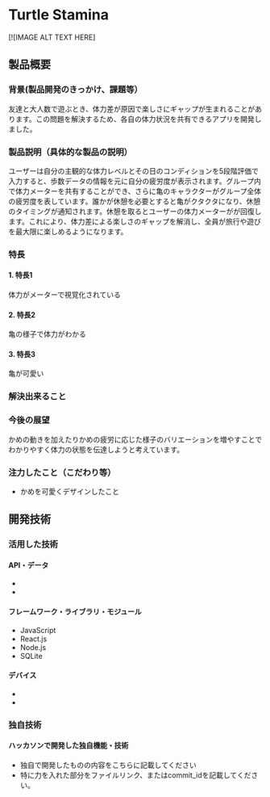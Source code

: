 # Turtle Stamina

[![IMAGE ALT TEXT HERE]

## 製品概要
### 背景(製品開発のきっかけ、課題等）
友達と大人数で遊ぶとき、体力差が原因で楽しさにギャップが生まれることがあります。この問題を解決するため、各自の体力状況を共有できるアプリを開発しました。
### 製品説明（具体的な製品の説明）
ユーザーは自分の主観的な体力レベルとその日のコンディションを5段階評価で入力すると、歩数データの情報を元に自分の疲労度が表示されます。グループ内で体力メーターを共有することができ、さらに亀のキャラクターがグループ全体の疲労度を表しています。誰かが休憩を必要とすると亀がクタクタになり、休憩のタイミングが通知されます。休憩を取るとユーザーの体力メーターがが回復します。これにより、体力差による楽しさのギャップを解消し、全員が旅行や遊びを最大限に楽しめるようになります。
### 特長
#### 1. 特長1
体力がメーターで視覚化されている
#### 2. 特長2
亀の様子で体力がわかる
#### 3. 特長3
亀が可愛い

### 解決出来ること
### 今後の展望
かめの動きを加えたりかめの疲労に応じた様子のバリエーションを増やすことでわかりやすく体力の状態を伝達しようと考えています。
### 注力したこと（こだわり等）
* かめを可愛くデザインしたこと

## 開発技術
### 活用した技術
#### API・データ
* 
* 

#### フレームワーク・ライブラリ・モジュール
* JavaScript
* React.js
* Node.js
* SQLite

#### デバイス
* 
* 

### 独自技術
#### ハッカソンで開発した独自機能・技術
* 独自で開発したものの内容をこちらに記載してください
* 特に力を入れた部分をファイルリンク、またはcommit_idを記載してください。
